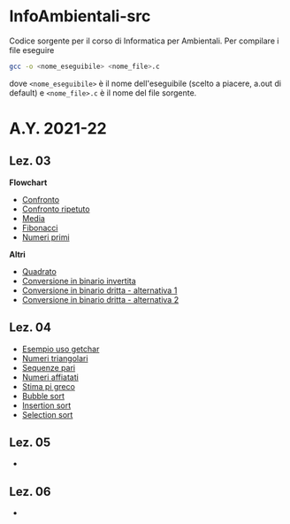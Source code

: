 # InfoAmbientali-src
Codice sorgente per il corso di Informatica per Ambientali.
Per compilare i file eseguire

```bash
gcc -o <nome_eseguibile> <nome_file>.c
```

dove ``<nome_eseguibile>`` è il nome dell'eseguibile (scelto a piacere, a.out di
default) e ``<nome_file>.c`` è il nome del file sorgente.

# A.Y. 2021-22
## Lez. 03
**Flowchart**

* [Confronto](src/confronto.c)
* [Confronto ripetuto](src/confronto_ripetuto.c)
* [Media](src/media.c)
* [Fibonacci](src/fibonacci.c)
* [Numeri primi](src/primi.c)

**Altri**

* [Quadrato](src/quadrato.c)
* [Conversione in binario invertita](src/binario_inverso.c)
* [Conversione in binario dritta - alternativa 1](src/binario_dritto.c)
* [Conversione in binario dritta - alternativa 2](src/binario_dritto2.c)

## Lez. 04
* [Esempio uso getchar](src/getchar_ex.c)
* [Numeri triangolari](src/triangolari.c)
* [Sequenze pari](src/sequenze.c)
* [Numeri affiatati](src/affiatati.c)
* [Stima pi greco ](src/pi_monte_carlo.c)
* [Bubble sort](src/bubble_sort.c)
* [Insertion sort](src/insertion_sort.c)
* [Selection sort](src/selection_sort.c)
<!-- * [Stampa tabelline](src/tabelline.c) -->
<!-- * [Gioco tris](src/tris.c) -->


## Lez. 05
  * 

## Lez. 06
* 
